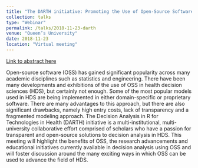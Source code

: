 ```yaml
---
title: "The DARTH initiative: Promoting the Use of Open-Source Software in Medical Decision Making"
collection: talks
type: "Webinar"
permalink: /talks/2018-11-23-darth
venue: "Queen’s University"
date: 2018-11-23
location: "Virtual meeting"
---
```


[Link to abstract here](https://pure.qub.ac.uk/en/activities/fernando-alarid-escudero)

Open-source software (OSS) has gained significant popularity across many academic disciplines such as statistics and engineering. There have been many developments and exhibitions of the use of OSS in health decision sciences (HDS), but certainly not enough. Some of the most popular models used in HDS are being implemented in either domain-specific or proprietary software. There are many advantages to this approach, but there are also significant drawbacks, namely high entry costs, lack of transparency and a fragmented modeling approach. The Decision Analysis in R for Technologies in Health (DARTH) initiative is a multi-institutional, multi-university collaborative effort comprised of scholars who have a passion for transparent and open-source solutions to decision analysis in HDS. This meeting will highlight the benefits of OSS, the research advancements and educational initiatives currently available in decision analysis using OSS and will foster discussion around the many exciting ways in which OSS can be used to advance the field of HDS.